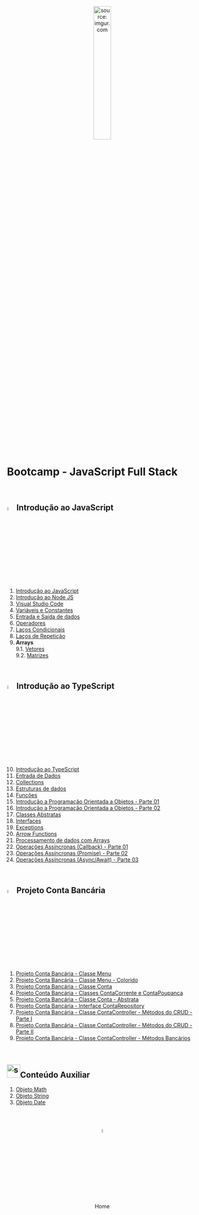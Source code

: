 <div align="center">
    <img src="https://i.imgur.com/r9lrbPG.png" title="source: imgur.com" width="30%"/>
</div>
<h1>Bootcamp - JavaScript Full Stack </h1>

<br />

<h2><img src="https://i.imgur.com/r9lrbPG.png" title="source: imgur.com" width="5%"/>Introdução ao JavaScript</h2>

1. <a href="01.md">Introdução ao JavaScript</a>
2. <a href="02.md">Introdução ao Node JS</a>
3. <a href="03.md">Visual Studio Code</a>
4. <a href="04.md">Variáveis e Constantes</a>
5. <a href="05.md">Entrada e Saída de dados</a>
6. <a href="06.md">Operadores</a>
7. <a href="07.md">Laços Condicionais</a>
8. <a href="08.md">Laços de Repetição</a>
9. **Arrays**<br />
9.1. <a href="09p01.md">Vetores</a> <br />
9.2. <a href="09p02.md">Matrizes</a>

<br />

<h2><img src="https://i.imgur.com/izFuHID.png" title="source: imgur.com" width="5%"/>Introdução ao TypeScript</h2>



10. <a href="10.md">Introdução ao TypeScript</a>
11. <a href="11.md">Entrada de Dados</a>
12. <a href="12.md">Collections</a>
13. <a href="13.md">Estruturas de dados</a>
14. <a href="14.md">Funções</a>
15. <a href="15.md">Introdução a Programação Orientada a Objetos - Parte 01</a>
16. <a href="16.md">Introdução a Programação Orientada a Objetos - Parte 02</a>
17. <a href="17.md">Classes Abstratas</a>
18. <a href="18.md">Interfaces</a>
19. <a href="19.md">Exceptions</a>
20. <a href="20.md">Arrow Functions</a>
21. <a href="21.md">Processamento de dados com Arrays</a>
22. <a href="22.md">Operações Assíncronas (Callback) - Parte 01</a>
23. <a href="23.md">Operações Assíncronas (Promise) - Parte 02</a>
24. <a href="24.md">Operações Assíncronas (Async/Await) - Parte 03</a>

<br />

<h2><img src="https://i.imgur.com/izFuHID.png" title="source: imgur.com" width="5%"/>Projeto Conta Bancária</h2>

1. <a href="pr01.md">Projeto Conta Bancária - Classe Menu</a>
2. <a href="pr02.md">Projeto Conta Bancária - Classe Menu - Colorido</a>
3. <a href="pr03.md">Projeto Conta Bancária - Classe Conta</a>
4. <a href="pr04.md">Projeto Conta Bancária - Classes ContaCorrente e ContaPoupanca</a>
5. <a href="pr05.md">Projeto Conta Bancária - Classe Conta - Abstrata</a>
6. <a href="pr06.md">Projeto Conta Bancária - Interface ContaRepository</a>
7. <a href="pr07.md">Projeto Conta Bancária - Classe ContaController - Métodos do CRUD - Parte I</a>
8. <a href="pr08.md">Projeto Conta Bancária - Classe ContaController - Métodos do CRUD - Parte II</a>
9. <a href="pr09.md">Projeto Conta Bancária - Classe ContaController - Métodos Bancários</a>

<br />

<h2><img src="https://i.imgur.com/r9lrbPG.png" title="source: imgur.com" width="35px"/>Conteúdo Auxiliar</h2>

1. <a href="b01.md">Objeto Math</a>
2. <a href="b02.md">Objeto String</a>
3. <a href="b03.md">Objeto Date</a>

<br /><br />

<div align="center"><a href="../README.md"><img src="https://i.imgur.com/kfHCxif.png" title="source: imgur.com" width="5%"/></a></div>
<div align="center">Home</div>

